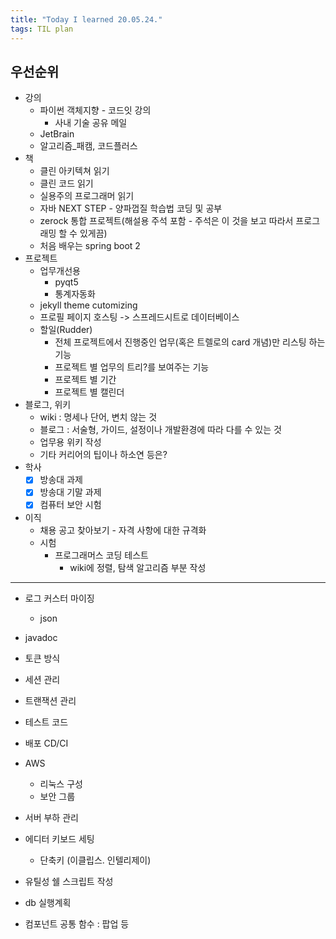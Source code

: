 ```yaml
---
title: "Today I learned 20.05.24."
tags: TIL plan
---
```




## 우선순위
- 강의
  - 파이썬 객체지향 - 코드잇 강의
    - 사내 기술 공유 메일
  - JetBrain
  - 알고리즘_패캠, 코드플러스
- 책
  - 클린 아키텍쳐 읽기
  - 클린 코드 읽기
  - 실용주의 프로그래머 읽기
  - 자바 NEXT STEP - 양파껍질 학습법 코딩 및 공부
  - zerock 통합 프로젝트(해설용 주석 포함 - 주석은 이 것을 보고 따라서 프로그래밍 할 수 있게끔)
  - 처음 배우는 spring boot  2
- 프로젝트
  - 업무개선용
    - pyqt5
    - 통계자동화
  - jekyll theme cutomizing
  - 프로필 페이지 호스팅 -> 스프레드시트로 데이터베이스
  - 할일(Rudder)
    - 전체 프로젝트에서 진행중인 업무(혹은 트렐로의 card 개념)만 리스팅 하는 기능
    - 프로젝트 별 업무의 트리?를 보여주는 기능
    - 프로젝트 별 기간
    - 프로젝트 별 캘린더
- 블로그, 위키
  - wiki : 명세나 단어, 변치 않는 것
  - 블로그 : 서술형, 가이드, 설정이나 개발환경에 따라 다를 수 있는 것
  - 업무용 위키 작성
  - 기타 커리어의 팁이나 하소연 등은?
- 학사
  - [x] 방송대 과제
  - [x] 방송대 기말 과제
  - [x] 컴퓨터 보안 시험
- 이직
  - 채용 공고 찾아보기 - 자격 사항에 대한 규격화
  - 시험
    - 프로그래머스 코딩 테스트
      - wiki에 정렬, 탐색 알고리즘 부분 작성



----

- 로그 커스터 마이징
  - json
- javadoc
- 토큰 방식
- 세션 관리
- 트랜잭션 관리
- 테스트 코드



- 배포 CD/CI

- AWS
  - 리눅스 구성
  - 보안 그룹
  
- 서버 부하 관리

  

- 에디터 키보드 세팅

  - 단축키 (이클립스. 인텔리제이)

- 유틸성 쉘 스크립트 작성



- db 실행계획 



- 컴포넌트 공통 함수 : 팝업 등

